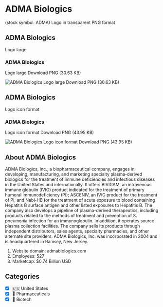 # ADMA Biologics
 (stock symbol: ADMA) Logo in transparent PNG format

## ADMA Biologics
 Logo large

### ADMA Biologics
 Logo large Download PNG (30.63 KB)

![ADMA Biologics
 Logo large Download PNG (30.63 KB)](/img/orig/ADMA_BIG-77e0e620.png)

## ADMA Biologics
 Logo icon format

### ADMA Biologics
 Logo icon format Download PNG (43.95 KB)

![ADMA Biologics
 Logo icon format Download PNG (43.95 KB)](/img/orig/ADMA-749918d9.png)

## About ADMA Biologics


ADMA Biologics, Inc., a biopharmaceutical company, engages in developing, manufacturing, and marketing specialty plasma-derived biologics for the treatment of immune deficiencies and infectious diseases in the United States and internationally. It offers BIVIGAM, an intravenous immune globulin (IVIG) product indicated for the treatment of primary humoral immunodeficiency (PI); ASCENIV, an IVIG product for the treatment of PI; and Nabi-HB for the treatment of acute exposure to blood containing Hepatitis B surface antigen and other listed exposures to Hepatitis B. The company also develops a pipeline of plasma-derived therapeutics, including products related to the methods of treatment and prevention of S. pneumonia infection for an immunoglobulin. In addition, it operates source plasma collection facilities. The company sells its products through independent distributors, sales agents, specialty pharmacies, and other alternate site providers. ADMA Biologics, Inc. was incorporated in 2004 and is headquartered in Ramsey, New Jersey.

1. Website domain: admabiologics.com
2. Employees: 527
3. Marketcap: $0.74 Billion USD


## Categories
- [x] 🇺🇸 United States
- [x] 💊 Pharmaceuticals
- [x] 🧬 Biotech

